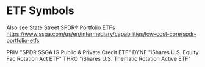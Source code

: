 # ETF Symbols
Also see State Street SPDR® Portfolio ETFs https://www.ssga.com/us/en/intermediary/capabilities/low-cost-core/spdr-portfolio-etfs

PRIV "SPDR SSGA IG Public & Private Credit ETF"
DYNF "iShares U.S. Equity Fac Rotation Act ETF"
THRO "iShares U.S. Thematic Rotation Active ETF"
